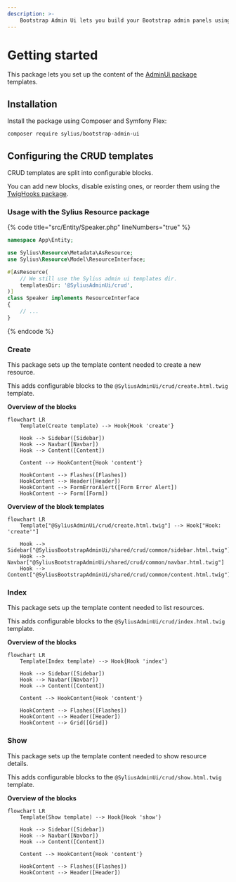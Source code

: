 ```yaml
---
description: >-
    Bootstrap Admin Ui lets you build your Bootstrap admin panels using Sylius and Symfony UX.
---
```


# Getting started

This package lets you set up the content of the [AdminUi package](../admin-ui/getting-started.md) templates.

## Installation

Install the package using Composer and Symfony Flex:

```bash
composer require sylius/bootstrap-admin-ui
```

## Configuring the CRUD templates

CRUD templates are split into configurable blocks.

You can add new blocks, disable existing ones, or reorder them using the [TwigHooks package](../twig-hooks/getting-started.md).

### Usage with the Sylius Resource package

{% code title="src/Entity/Speaker.php" lineNumbers="true" %}
```php
namespace App\Entity;

use Sylius\Resource\Metadata\AsResource;
use Sylius\Resource\Model\ResourceInterface;

#[AsResource(
    // We still use the Sylius admin ui templates dir.
    templatesDir: '@SyliusAdminUi/crud', 
)]
class Speaker implements ResourceInterface
{
    // ...
}

```
{% endcode %}

### Create

This package sets up the template content needed to create a new resource.

This adds configurable blocks to the `@SyliusAdminUi/crud/create.html.twig` template.

**Overview of the blocks**

```mermaid
flowchart LR
    Template(Create template) --> Hook{Hook 'create'}

    Hook --> Sidebar([Sidebar])
    Hook --> Navbar([Navbar])
    Hook --> Content([Content])
    
    Content --> HookContent{Hook 'content'}

    HookContent --> Flashes([Flashes])
    HookContent --> Header([Header])
    HookContent --> FormErrorAlert([Form Error Alert])
    HookContent --> Form([Form])
```

**Overview of the block templates**

```mermaid
flowchart LR
    Template["@SyliusAdminUi/crud/create.html.twig"] --> Hook["Hook: 'create'"]

    Hook --> Sidebar["@SyliusBootstrapAdminUi/shared/crud/common/sidebar.html.twig"]
    Hook --> Navbar["@SyliusBootstrapAdminUi/shared/crud/common/navbar.html.twig"]
    Hook --> Content["@SyliusBootstrapAdminUi/shared/crud/common/content.html.twig"]
```

### Index

This package sets up the template content needed to list resources.

This adds configurable blocks to the `@SyliusAdminUi/crud/index.html.twig` template.

**Overview of the blocks**

```mermaid
flowchart LR
    Template(Index template) --> Hook{Hook 'index'}

    Hook --> Sidebar([Sidebar])
    Hook --> Navbar([Navbar])
    Hook --> Content([Content])
    
    Content --> HookContent{Hook 'content'}

    HookContent --> Flashes([Flashes])
    HookContent --> Header([Header])
    HookContent --> Grid([Grid])
```

### Show

This package sets up the template content needed to show resource details.

This adds configurable blocks to the `@SyliusAdminUi/crud/show.html.twig` template.

**Overview of the blocks**

```mermaid
flowchart LR
    Template(Show template) --> Hook{Hook 'show'}

    Hook --> Sidebar([Sidebar])
    Hook --> Navbar([Navbar])
    Hook --> Content([Content])
    
    Content --> HookContent{Hook 'content'}

    HookContent --> Flashes([Flashes])
    HookContent --> Header([Header])
```
